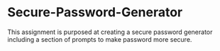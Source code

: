 # Secure-Password-Generator
This assignment is purposed at creating a secure password generator including a section of prompts to make password more secure.
